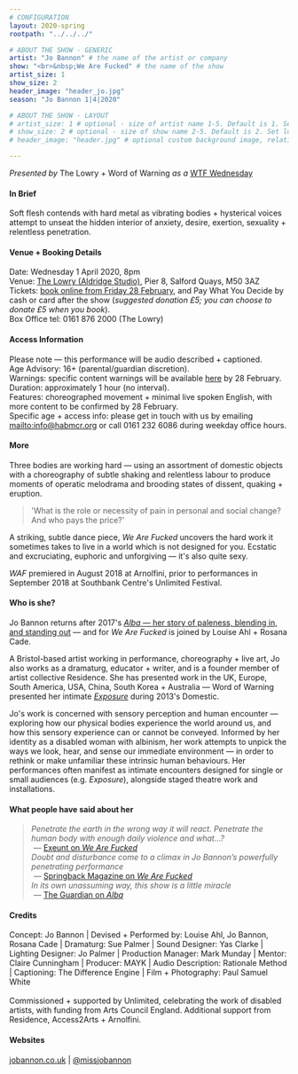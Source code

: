 ```yaml
---
# CONFIGURATION
layout: 2020-spring
rootpath: "../../../"

# ABOUT THE SHOW - GENERIC
artist: "Jo Bannon" # the name of the artist or company
show: "<br>&nbsp;We Are Fucked" # the name of the show
artist_size: 1
show_size: 2
header_image: "header_jo.jpg"   
season: "Jo Bannon 1|4|2020"

# ABOUT THE SHOW - LAYOUT
# artist_size: 1 # optional - size of artist name 1-5. Default is 1. Set longer names to lower values
# show_size: 2 # optional - size of show name 2-5. Default is 2. Set longer names to lower values
# header_image: "header.jpg" # optional custom background image, relative to current page

---
```

*Presented by* The Lowry + Word of Warning *as a* <a href="http://thelowry.com/about-us/festivals-projects/take-a-risk/wtf-wednesday" target="_blank">WTF Wednesday</a>
         
#### In Brief      
Soft flesh contends with hard metal as vibrating bodies + hysterical voices attempt to unseat the hidden interior of anxiety, desire, exertion, sexuality + relentless penetration.             
           
#### Venue + Booking Details           
Date: Wednesday 1 April 2020, 8pm        
Venue: <a href="http://thelowry.com/visit-lowry/how-to-get-here" target="_blank">The Lowry (Aldridge Studio)</a>, Pier 8, Salford Quays, M50 3AZ         
Tickets: <a href="http://thelowry.com/whats-on/wtf-wednesday-jo-bannon-we-are-fucked" target="_blank">book online from Friday 28 February</a>, and Pay What You Decide by cash or card after the show (*suggested donation £5; you can choose to donate £5 when you book*).         
Box Office tel: 0161 876 2000 (The Lowry)          
          
#### Access Information        
Please note — this performance will be audio described + captioned.<br>Age Advisory: 16+ (parental/guardian discretion).<br>Warnings: specific content warnings will be available [here](/warnings) by 28 February.<br>Duration: approximately 1 hour (no interval).<br>Features: choreographed movement + minimal live spoken English, with more content to be confirmed by 28 February.<br>Specific age + access info: please get in touch with us by emailing <mailto:info@habmcr.org> or call 0161 232 6086 during weekday office hours.          
       
#### More         
Three bodies are working hard — using an assortment of domestic objects with a choreography of subtle shaking and relentless labour to produce moments of operatic melodrama and brooding states of dissent, quaking + eruption.        
        
>'What is the role or necessity of pain in personal and social change? And who pays the price?'        
        
A striking, subtle dance piece, *We Are Fucked* uncovers the hard work it sometimes takes to live in a world which is not designed for you. Ecstatic and excruciating, euphoric and unforgiving — it's also quite sexy.  
          
*WAF* premiered in August 2018 at Arnolfini, prior to performances in September 2018 at Southbank Centre's Unlimited Festival.         
         
#### Who is she?        
Jo Bannon returns after 2017's [*Alba* — her story of paleness, blending in, and standing out](/archive/2017-autumnwinter/bannon) — and for *We Are Fucked* is joined by Louise Ahl + Rosana Cade.                   
        
A Bristol-based artist working in performance, choreography + live art, Jo also works as a dramaturg, educator + writer, and is a founder member of artist collective Residence. She has presented work in the UK, Europe, South America, USA, China, South Korea + Australia — Word of Warning presented her intimate [*Exposure*](/archive/2013-domestic/bannon) during 2013's Domestic. 
         
Jo's work is concerned with sensory perception and human encounter — exploring how our physical bodies experience the world around us, and how this sensory experience can or cannot be conveyed. Informed by her identity as a disabled woman with albinism, her work attempts to unpick the ways we look, hear, and sense our immediate environment — in order to rethink or make unfamiliar these intrinsic human behaviours. Her performances often manifest as intimate encounters designed for single or small audiences (e.g. *Exposure*), alongside staged theatre work and installations.         
         
#### What people have said about her         
>*Penetrate the earth in the wrong way it will react. Penetrate the human body with enough daily violence and what…?*<br>&nbsp;— <a href="http://exeuntmagazine.com/reviews/review-fucked-royal-festival-hall" target="_blank">Exeunt on *We Are Fucked*</a><br>*Doubt and disturbance come to a climax in Jo Bannon’s powerfully penetrating performance*<br>&nbsp;— <a href="http://springbackmagazine.com/read/jo-bannon-we-are-fcked" target="_blank">Springback Magazine on *We Are Fucked*</a><br>*In its own unassuming way, this show is a little miracle*<br>&nbsp;— <a href="http://www.theguardian.com/stage/2015/feb/16/in-between-time-festival-review-bristol" target="_blank">The Guardian on *Alba*</a>       
        
#### Credits          
Concept: Jo Bannon | Devised + Performed by: Louise Ahl, Jo Bannon, Rosana Cade | Dramaturg: Sue Palmer | Sound Designer: Yas Clarke | Lighting Designer: Jo Palmer | Production Manager: Mark Munday | Mentor: Claire Cunningham | Producer: MAYK | Audio Description: Rationale Method | Captioning: The Difference Engine | Film + Photography: Paul Samuel White
<br><br>Commissioned + supported by Unlimited, celebrating the work of disabled artists, with funding from Arts Council England. Additional support from Residence, Access2Arts + Arnolfini.
         
#### Websites          
<a href="http://jobannon.co.uk/we-are-fucked" target="_blank">jobannon.co.uk</a> | <a href="http://twitter.com/missjobannon" target="_blank">@missjobannon</a>
